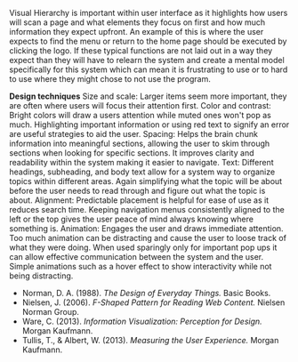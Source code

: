 Visual Hierarchy is important within user interface as it highlights how users will scan a page and what elements they focus on first and how much information they expect upfront. An example of this is where the user expects to find the menu or return to the home page should be executed by clicking the logo. If these typical functions are not laid out in a way they expect than they will have to relearn the system and create a mental model specifically for this system which can mean it is frustrating to use or to hard to use where they might chose to not use the program.

**Design techniques**
Size and scale: Larger items seem more important, they are often where users will focus their attention first. 
Color and contrast: Bright colors will draw a users attention while muted ones won't pop as much. Highlighting important information or using red text to signify an error are useful strategies to aid the user.
Spacing: Helps the brain chunk information into meaningful sections, allowing the user to skim through sections when looking for specific sections. It improves clarity and readability within the system making it easier to navigate. 
Text: Different headings, subheading, and body text allow for a system way to organize topics within different areas. Again simplifying what the topic will be about before the user needs to read through and figure out what the topic is about. 
Alignment: Predictable placement is helpful for ease of use as it reduces search time. Keeping navigation menus consistently aligned to the left or the top gives the user peace of mind always knowing where something is. 
Animation: Engages the user and draws immediate attention. Too much animation can be distracting and cause the user to loose track of what they were doing. When used sparingly only for important pop ups it can allow effective communication between the system and the user. Simple animations such as a hover effect to show interactivity while not being distracting. 

- Norman, D. A. (1988). _The Design of Everyday Things._ Basic Books.
- Nielsen, J. (2006). _F-Shaped Pattern for Reading Web Content._ Nielsen Norman Group.
- Ware, C. (2013). _Information Visualization: Perception for Design._ Morgan Kaufmann.
- Tullis, T., & Albert, W. (2013). _Measuring the User Experience._ Morgan Kaufmann.